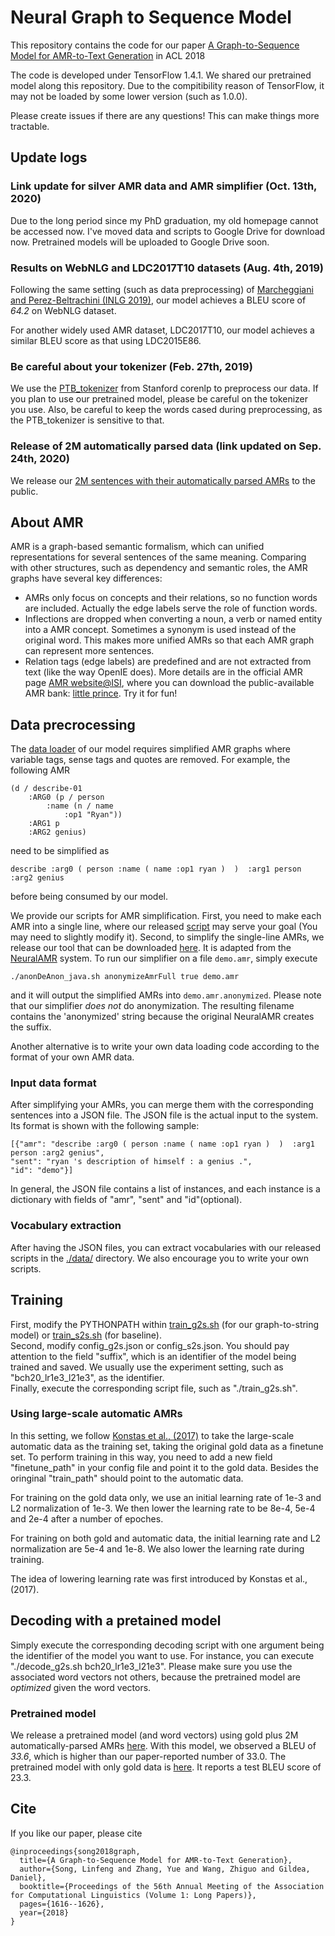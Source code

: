 # Neural Graph to Sequence Model

This repository contains the code for our paper [A Graph-to-Sequence Model for AMR-to-Text Generation](https://arxiv.org/abs/1805.02473) in ACL 2018

The code is developed under TensorFlow 1.4.1. 
We shared our pretrained model along this repository. 
Due to the compitibility reason of TensorFlow, it may not be loaded by some lower version (such as 1.0.0).

Please create issues if there are any questions! This can make things more tractable. 

## Update logs

### Link update for silver AMR data and AMR simplifier (Oct. 13th, 2020)
Due to the long period since my PhD graduation, my old homepage cannot be accessed now.
I've moved data and scripts to Google Drive for download now.
Pretrained models will be uploaded to Google Drive soon.

### Results on WebNLG and LDC2017T10 datasets (Aug. 4th, 2019)
Following the same setting (such as data preprocessing) of [Marcheggiani and Perez-Beltrachini (INLG 2019)](https://www.aclweb.org/anthology/W18-6501), our model achieves a BLEU score of *64.2* on WebNLG dataset.

For another widely used AMR dataset, LDC2017T10, our model achieves a similar BLEU score as that using LDC2015E86.

### Be careful about your tokenizer (Feb. 27th, 2019)
We use the [PTB_tokenizer](https://nlp.stanford.edu/software/tokenizer.shtml) from Stanford corenlp to preprocess our data. If you plan to use our pretrained model, please be careful on the tokenizer you use. 
Also, be careful to keep the words cased during preprocessing, as the PTB_tokenizer is sensitive to that.

### Release of 2M automatically parsed data (link updated on Sep. 24th, 2020)
We release our [2M sentences with their automatically parsed AMRs](https://drive.google.com/file/d/1mmTZFxRdBFOXbH6FCViQ30bVRIvGrwvx/view?usp=sharing) to the public.

## About AMR

AMR is a graph-based semantic formalism, which can unified representations for several sentences of the same meaning.
Comparing with other structures, such as dependency and semantic roles, the AMR graphs have several key differences:
* AMRs only focus on concepts and their relations, so no function words are included. Actually the edge labels serve the role of function words.
* Inflections are dropped when converting a noun, a verb or named entity into a AMR concept. Sometimes a synonym is used instead of the original word. This makes more unified AMRs so that each AMR graph can represent more sentences.
* Relation tags (edge labels) are predefined and are not extracted from text (like the way OpenIE does).
More details are in the official AMR page [AMR website@ISI](https://amr.isi.edu/download.html), where
you can download the public-available AMR bank: [little prince](https://amr.isi.edu/download/amr-bank-struct-v1.6.txt).
Try it for fun!

## Data precrocessing
The [data loader](./src_g2s/G2S_data_stream.py) of our model requires simplified AMR graphs where variable tags, sense tags and quotes are removed. For example, the following AMR
```
(d / describe-01 
    :ARG0 (p / person 
        :name (n / name 
            :op1 "Ryan")) 
    :ARG1 p 
    :ARG2 genius)
```
need to be simplified as
```
describe :arg0 ( person :name ( name :op1 ryan )  )  :arg1 person :arg2 genius
```
before being consumed by our model.


We provide our scripts for AMR simplification.
First, you need to make each AMR into a single line, where our released [script](./AMR_multiline_to_singleline.py) may serve your goal (You may need to slightly modify it).
Second, to simplify the single-line AMRs, we release our tool that can be downloaded [here](https://drive.google.com/file/d/1PE8b44-H3Hu4I2Xf1XDAPFhH-GonR43i/view?usp=sharing).
It is adapted from the [NeuralAMR](https://github.com/sinantie/NeuralAmr) system.
To run our simplifier on a file ```demo.amr```, simply execute
```
./anonDeAnon_java.sh anonymizeAmrFull true demo.amr
```
and it will output the simplified AMRs into ```demo.amr.anonymized```.
Please note that our simplifier *does not* do anonymization.
The resulting filename contains the 'anonymized' string because the original NeuralAMR creates the suffix.


Another alternative is to write your own data loading code according to the format of your own AMR data. 


### Input data format
After simplifying your AMRs, you can merge them with the corresponding sentences into a JSON file. 
The JSON file is the actual input to the system.
Its format is shown with the following sample:
```
[{"amr": "describe :arg0 ( person :name ( name :op1 ryan )  )  :arg1 person :arg2 genius",
"sent": "ryan 's description of himself : a genius .",
"id": "demo"}]
```
In general, the JSON file contains a list of instances, and each instance is a dictionary with fields of "amr", "sent" and "id"(optional).

### Vocabulary extraction
After having the JSON files, you can extract vocabularies with our released scripts in the [./data/](./data/) directory.
We also encourage you to write your own scripts.

## Training

First, modify the PYTHONPATH within [train_g2s.sh](./train_g2s.sh) (for our graph-to-string model) or [train_s2s.sh](./train_s2s.sh) (for baseline). <br>
Second, modify config_g2s.json or config_s2s.json. You should pay attention to the field "suffix", which is an identifier of the model being trained and saved. We usually use the experiment setting, such as "bch20_lr1e3_l21e3", as the identifier. <br>
Finally, execute the corresponding script file, such as "./train_g2s.sh".

### Using large-scale automatic AMRs

In this setting, we follow [Konstas et al., (2017)](https://arxiv.org/abs/1704.08381) to take the large-scale automatic data as the training set, taking the original gold data as a finetune set. 
To perform training in this way, you need to add a new field "finetune_path" in your config file and point it to the gold data. Besides the oringinal "train_path" should point to the automatic data. 

For training on the gold data only, we use an initial learning rate of 1e-3 and L2 normalization of 1e-3. We then lower the learning rate to be 8e-4, 5e-4 and 2e-4 after a number of epoches. 

For training on both gold and automatic data, the initial learning rate and L2 normalization are 5e-4 and 1e-8. We also lower the learning rate during training. 

The idea of lowering learning rate was first introduced by Konstas et al., (2017).


## Decoding with a pretained model

Simply execute the corresponding decoding script with one argument being the identifier of the model you want to use.
For instance, you can execute "./decode_g2s.sh bch20_lr1e3_l21e3".
Please make sure you use the associated word vectors not others, because the pretrained model are *optimized* given the word vectors.

### Pretrained model

We release a pretrained model (and word vectors) using gold plus 2M automatically-parsed AMRs [here](https://www.cs.rochester.edu/~lsong10/downloads/model_silver_2m.tgz). With this model, we observed a BLEU of *33.6*, which is higher than our paper-reported number of 33.0. The pretrained model with only gold data is [here](https://www.cs.rochester.edu/~lsong10/downloads/model_gold.tgz). It reports a test BLEU score of 23.3.

## Cite
If you like our paper, please cite
```
@inproceedings{song2018graph,
  title={A Graph-to-Sequence Model for AMR-to-Text Generation},
  author={Song, Linfeng and Zhang, Yue and Wang, Zhiguo and Gildea, Daniel},
  booktitle={Proceedings of the 56th Annual Meeting of the Association for Computational Linguistics (Volume 1: Long Papers)},
  pages={1616--1626},
  year={2018}
}
```
